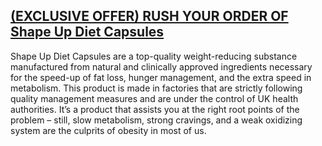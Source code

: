 <h2><strong><a href="https://eventprime.co/o/ShapeUpDietCapsules" target="_blank" rel="noopener">(EXCLUSIVE OFFER) RUSH YOUR ORDER OF Shape Up Diet Capsules</a></strong></h2>

Shape Up Diet Capsules are a top-quality weight-reducing substance manufactured from natural and clinically approved ingredients necessary for the speed-up of fat loss, hunger management, and the extra speed in metabolism. This product is made in factories that are strictly following quality management measures and are under the control of UK health authorities. It’s a product that assists you at the right root points of the problem – still, slow metabolism, strong cravings, and a weak oxidizing system are the culprits of obesity in most of us.
